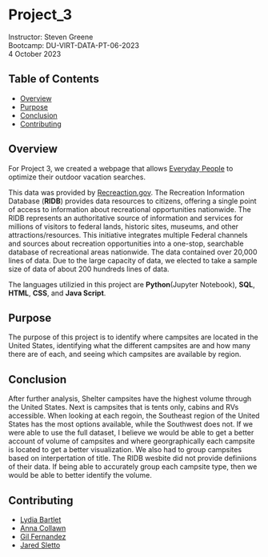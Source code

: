 # Project_3 
Instructor:  Steven Greene  
Bootcamp:  DU-VIRT-DATA-PT-06-2023  
4 October 2023  

## Table of Contents
- [Overview](#Overview)
- [Purpose](#Purpose)
- [Conclusion](#Conclusion)
- [Contributing](#contributing)
  
## Overview

For Project 3, we created a webpage that allows <a href="https://www.youtube.com/watch?v=YUUhDoCx8zc" target="_blank">Everyday People</a> to optimize their outdoor vacation searches. 

This data was provided by <a href="https://ridb.recreation.gov/landing" target="_blank">Recreaction.gov</a>. The Recreation Information Database (<b>RIDB</b>) provides data resources to citizens, offering a single point of access to information about recreational opportunities nationwide. The RIDB represents an authoritative source of information and services for millions of visitors to federal lands, historic sites, museums, and other attractions/resources. This initiative integrates multiple Federal channels and sources about recreation opportunities into a one-stop, searchable database of recreational areas nationwide. The data contained over 20,000 lines of data. Due to the large capacity of data, we elected to take a sample size of data of about 200 hundreds lines of data. 

The languages utilizied in this project are <b>Python</b>(Jupyter Notebook), <b>SQL</b>, <b>HTML</b>, <b>CSS</b>, and <b>Java Script</b>.

## Purpose

The purpose of this project is to identify where campsites are located in the United States, identifying what the different campsites are and how many there are of each, and seeing which campsites are available by region. 

## Conclusion

After further analysis, Shelter campsites have the highest volume through the United States. Next is campsites that is tents only, cabins and RVs accessible. When looking at each regoin, the Southeast region of the United States has the most options available, while the Southwest does not. If we were able to use the full dataset, I believe we would be able to get a better account of volume of campsites and where georgraphically each campsite is located to get a better visualization. We also had to group campsites based on interpertation of title. The RIDB wesbite did not provide definiions of their data. If being able to accurately group each campsite type, then we would be able to better identify the volume.

## Contributing
- <a href="https://www.github.com/lydiab72/" target="_blank">Lydia Bartlet</a>
- <a href="https://www.github.com/acollawn/" target="_blank">Anna Collawn</a>
- <a href="https://www.github.com/That1Guy94/" target="_blank">Gil Fernandez</a>
- <a href="https://www.github.com/jaredsletto/" target="_blank">Jared Sletto</a>  
